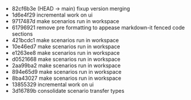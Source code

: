 - 82cf6b3e (HEAD -> main) fixup version merging
- 1d6e4f29 incremental work on ui
- 9717487d make scenarios run in workspace
- 61796921 remove pre formatting to appease markdown-it fenced code sections
- 421bcdc1 make scenarios run in workspace
- 10e46ed7 make scenarios run in workspace
- e1263ee8 make scenarios run in workspace
- d0521668 make scenarios run in workspace
- 2aa99ba2 make scenarios run in workspace
- 894e65d9 make scenarios run in workspace
- 8ba43027 make scenarios run in workspace
- 13855329 incremental work on ui
- 3d16789b consolidate scenario transfer types
